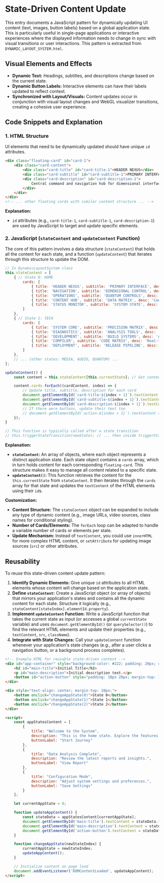 # State-Driven Content Update

This entry documents a JavaScript pattern for dynamically updating UI content (text, images, button labels) based on a global application state. This is particularly useful in single-page applications or interactive experiences where the displayed information needs to change in sync with visual transitions or user interactions. This pattern is extracted from `DYNAMIC_LAYOUT_SYSTEM.html`.

## Visual Elements and Effects

*   **Dynamic Text:** Headings, subtitles, and descriptions change based on the current state.
*   **Dynamic Button Labels:** Interactive elements can have their labels updated to reflect context.
*   **Synchronized with Layout/Visuals:** Content updates occur in conjunction with visual layout changes and WebGL visualizer transitions, creating a cohesive user experience.

## Code Snippets and Explanation

### 1. HTML Structure

UI elements that need to be dynamically updated should have unique `id` attributes.

```html
<div class="floating-card" id="card-1">
    <div class="card-content">
        <div class="card-title" id="card-title-1">HEADER NEXUS</div>
        <div class="card-subtitle" id="card-subtitle-1">PRIMARY INTERFACE</div>
        <div class="card-description" id="card-description-1">
            Central command and navigation hub for dimensional interface control
        </div>
    </div>
</div>
<!-- ... other floating cards with similar content structure ... -->
```

**Explanation:**
*   `id` attributes (e.g., `card-title-1`, `card-subtitle-1`, `card-description-1`) are used by JavaScript to target and update specific elements.

### 2. JavaScript (`stateContent` and `updateContent` Function)

The core of this pattern involves a data structure (`stateContent`) that holds all the content for each state, and a function (`updateContent`) that iterates through this structure to update the DOM.

```javascript
// In DynamicLayoutSystem class
this.stateContent = [
    { // State 0: HOME
        cards: [
            { title: 'HEADER NEXUS', subtitle: 'PRIMARY INTERFACE', desc: 'Central command and navigation hub for dimensional interface control' },
            { title: 'NAVIGATION', subtitle: 'DIMENSIONAL CONTROL', desc: 'Navigate through hypergeometric state space with precision control systems' },
            { title: 'OPERATIONS', subtitle: 'QUANTUM CONTROLS', desc: 'Execute state-specific operations within current dimensional framework' },
            { title: 'CONTENT HUB', subtitle: 'DATA MATRIX', desc: 'Central content management and data processing interface systems' },
            { title: 'STATUS MONITOR', subtitle: 'SYSTEM STATE', desc: 'Real-time system monitoring and dimensional state feedback protocols' }
        ]
    },
    { // State 1: TECH
        cards: [
            { title: 'SYSTEM CORE', subtitle: 'PRECISION MATRIX', desc: 'Technical documentation and geometric precision analysis protocols' },
            { title: 'DIAGNOSTICS', subtitle: 'ANALYSIS TOOLS', desc: 'Comprehensive system diagnostics and performance optimization tools' },
            { title: 'DEVELOPMENT', subtitle: 'BUILD SYSTEMS', desc: 'Advanced development environment with tetrahedron-based architecture' },
            { title: 'COMPILER', subtitle: 'CODE MATRIX', desc: 'Real-time compilation and geometric code optimization systems' },
            { title: 'DEPLOYMENT', subtitle: 'RELEASE PIPELINE', desc: 'Automated deployment and continuous integration infrastructure' }
        ]
    },
    // ... (other states: MEDIA, AUDIO, QUANTUM) ...
];

updateContent() {
    const content = this.stateContent[this.currentState]; // Get content for the current state

    content.cards.forEach((cardContent, index) => {
        // Update title, subtitle, description for each card
        document.getElementById(`card-title-${index + 1}`).textContent = cardContent.title;
        document.getElementById(`card-subtitle-${index + 1}`).textContent = cardContent.subtitle;
        document.getElementById(`card-description-${index + 1}`).textContent = cardContent.desc;
        // If there were buttons, update their text too
        // document.getElementById(`action-${index + 1}`).textContent = cardContent.actionLabel;
    });
}

// This function is typically called after a state transition
// this.triggerStateTransition(newState); // ... then inside triggerStateTransition: this.updateContent();
```

**Explanation:**
*   **`stateContent`:** An array of objects, where each object represents a distinct application state. Each state object contains a `cards` array, which in turn holds content for each corresponding `floating-card`. This structure makes it easy to manage all content related to a specific state.
*   **`updateContent()`:** This function retrieves the content for the `this.currentState` from `stateContent`. It then iterates through the `cards` array for that state and updates the `textContent` of the HTML elements using their `id`s.

**Customization:**
*   **Content Structure:** The `stateContent` object can be expanded to include any type of dynamic content (e.g., image URLs, video sources, class names for conditional styling).
*   **Number of Cards/Elements:** The `forEach` loop can be adapted to handle a variable number of cards or elements per state.
*   **Update Mechanism:** Instead of `textContent`, you could use `innerHTML` for more complex HTML content, or `setAttribute` for updating image sources (`src`) or other attributes.

## Reusability

To reuse this state-driven content update pattern:

1.  **Identify Dynamic Elements:** Give unique `id` attributes to all HTML elements whose content will change based on the application state.
2.  **Define `stateContent`:** Create a JavaScript object (or array of objects) that mirrors your application's states and contains all the dynamic content for each state. Structure it logically (e.g., `stateContent[stateIndex].elementId.property`).
3.  **Implement `updateContent` Function:** Write a JavaScript function that takes the current state as input (or accesses a global `currentState` variable) and uses `document.getElementById()` (or `querySelector()`) to find the relevant HTML elements and update their properties (e.g., `textContent`, `src`, `className`).
4.  **Integrate with State Changes:** Call your `updateContent` function whenever your application's state changes (e.g., after a user clicks a navigation button, or a background process completes).

```html
<!-- Example HTML for reusable state-driven content -->
<div id="app-container" style="background-color: #222; padding: 20px; color: white; text-align: center;">
    <h2 id="main-title">Initial Title</h2>
    <p id="main-description">Initial description text.</p>
    <button id="action-button" style="padding: 10px 20px; margin-top: 15px;">Initial Action</button>
</div>

<div style="text-align: center; margin-top: 20px;">
    <button onclick="changeAppState(0)">State 0</button>
    <button onclick="changeAppState(1)">State 1</button>
    <button onclick="changeAppState(2)">State 2</button>
</div>

<script>
    const appStatesContent = [
        {
            title: "Welcome to the System",
            description: "This is the home state. Explore the features.",
            buttonLabel: "Start Journey"
        },
        {
            title: "Data Analysis Complete",
            description: "Review the latest reports and insights.",
            buttonLabel: "View Report"
        },
        {
            title: "Configuration Mode",
            description: "Adjust system settings and preferences.",
            buttonLabel: "Save Settings"
        }
    ];

    let currentAppState = 0;

    function updateAppContent() {
        const stateData = appStatesContent[currentAppState];
        document.getElementById('main-title').textContent = stateData.title;
        document.getElementById('main-description').textContent = stateData.description;
        document.getElementById('action-button').textContent = stateData.buttonLabel;
    }

    function changeAppState(newStateIndex) {
        currentAppState = newStateIndex;
        updateAppContent();
    }

    // Initialize content on page load
    document.addEventListener('DOMContentLoaded', updateAppContent);
</script>
